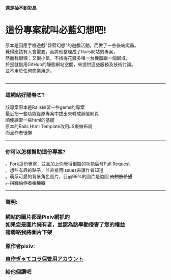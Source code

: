 
<h4>還是抽不到彩晶</h4>
<h1>這份專案就叫必藍幻想吧!</h1>
<p>
原本是因應手機遊戲"碧藍幻想"的遊戲活動，而做了一些後端爬蟲。</br>
覺得應該有人會需要，而將他整理成了Rails網站的專案，</br>
然而我很懶；又很小氣，不捨得花錢多租一台機器跟一個網域，</br>
於是就借用GitHub的靜態網站空間，來提供這些服務及技術討論。</br>
並不用於任何商業用途。</br>
</br>
</p>

---

<h3>這網站好陽春ㄛ?</h3>
<p>該專案原本是Rails練習一些gems的專案</br>
最近把一些功能從原專案中拔出來轉成靜態網頁</br>
順便練習一些html的基礎</br>
原本的Rails Html Template改用JS來做布局</br>
<del>而且作者很懶</del>
</p>

---

<h3>你可以怎樣幫助這份專案?</h3>
<p>
。Fork這份專案，並且加上你覺得很酷的功能后發Pull Request</br>
。想些有趣的點子，並直接用Issues來讓作者知道</br>
。萌系可愛的背景角色圖片，目前99%的圖片是盜圖 <del>肉餅臉希望</del></br>
<del>。捐錢給作者租機器</del> 
</p>

---

<h3>聲明:<h3>
<p>網站的圖片都是Pixiv網抓的</br>
如果您是圖片擁有者，並認為該舉動侵害了您的權益</br>
請聯絡我將圖片下架</br>
</br>
原作者pixiv:</br>
</p>
<a href='http://www.pixiv.net/member.php?id=10573346'>自作ぎゃてコラ保管用アカウント</a></br>
<p>給他個讚吧</p>
